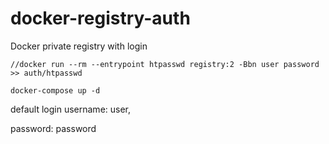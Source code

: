 # docker-registry-auth
Docker private registry with login

`
//docker run --rm --entrypoint htpasswd registry:2 -Bbn user password >> auth/htpasswd
`


`
docker-compose up -d
`

default login
username: user,

password: password
